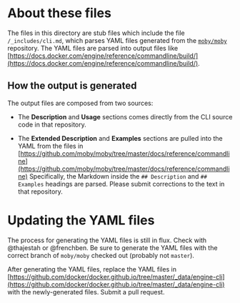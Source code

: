 # About these files

The files in this directory are stub files which include the file
`/_includes/cli.md`, which parses YAML files generated from the
[`moby/moby`](https://github.com/moby/moby) repository. The YAML files
are parsed into output files like
[https://docs.docker.com/engine/reference/commandline/build/](https://docs.docker.com/engine/reference/commandline/build/).

## How the output is generated

The output files are composed from two sources:

- The **Description** and **Usage** sections comes directly from
  the CLI source code in that repository.

- The **Extended Description** and **Examples** sections are pulled into the
  YAML from the files in [https://github.com/moby/moby/tree/master/docs/reference/commandline](https://github.com/moby/moby/tree/master/docs/reference/commandline)
  Specifically, the Markdown inside the `## Description` and `## Examples`
  headings are parsed. Please submit corrections to the text in that repository.

# Updating the YAML files

The process for generating the YAML files is still in flux. Check with
@thajestah or @frenchben. Be sure to generate the YAML files with the correct
branch of `moby/moby` checked out (probably not `master`).

After generating the YAML files, replace the YAML files in
[https://github.com/docker/docker.github.io/tree/master/_data/engine-cli](https://github.com/docker/docker.github.io/tree/master/_data/engine-cli)
with the newly-generated files. Submit a pull request.
